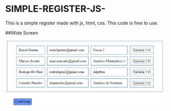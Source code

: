 # SIMPLE-REGISTER-JS-
This is a simple register made with js, html, css.
This code is free to use.

##Wide Screen

![wideScreen](wideScreen.png)
